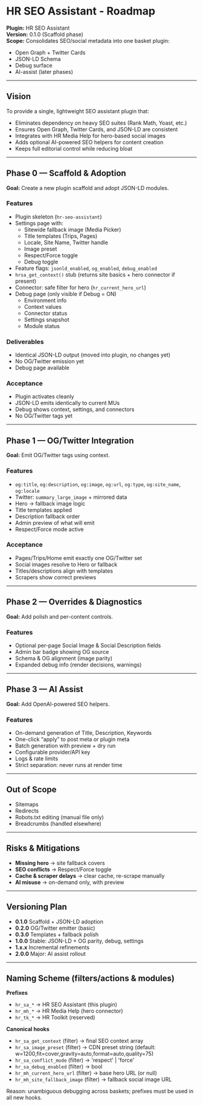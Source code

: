 # HR SEO Assistant - Roadmap

**Plugin:** HR SEO Assistant  
**Version:** 0.1.0 (Scaffold phase)  
**Scope:** Consolidates SEO/social metadata into one basket plugin:
- Open Graph + Twitter Cards
- JSON-LD Schema
- Debug surface
- AI-assist (later phases)

---

## Vision
To provide a single, lightweight SEO assistant plugin that:
- Eliminates dependency on heavy SEO suites (Rank Math, Yoast, etc.)
- Ensures Open Graph, Twitter Cards, and JSON-LD are consistent
- Integrates with HR Media Help for hero-based social images
- Adds optional AI-powered SEO helpers for content creation
- Keeps full editorial control while reducing bloat

---

## Phase 0 — Scaffold & Adoption
**Goal:** Create a new plugin scaffold and adopt JSON-LD modules.

### Features
- Plugin skeleton (`hr-seo-assistant`)
- Settings page with:
  - Sitewide fallback image (Media Picker)
  - Title templates (Trips, Pages)
  - Locale, Site Name, Twitter handle
  - Image preset
  - Respect/Force toggle
  - Debug toggle
- Feature flags: `jsonld_enabled`, `og_enabled`, `debug_enabled`
- `hrsa_get_context()` stub (returns site basics + hero connector if present)
- Connector: safe filter for hero (`hr_current_hero_url`)
- Debug page (only visible if Debug = ON)
  - Environment info
  - Context values
  - Connector status
  - Settings snapshot
  - Module status

### Deliverables
- Identical JSON-LD output (moved into plugin, no changes yet)
- No OG/Twitter emission yet
- Debug page available

### Acceptance
- Plugin activates cleanly
- JSON-LD emits identically to current MUs
- Debug shows context, settings, and connectors
- No OG/Twitter tags yet

---

## Phase 1 — OG/Twitter Integration
**Goal:** Emit OG/Twitter tags using context.

### Features
- `og:title`, `og:description`, `og:image`, `og:url`, `og:type`, `og:site_name`, `og:locale`
- Twitter: `summary_large_image` + mirrored data
- Hero → fallback image logic
- Title templates applied
- Description fallback order
- Admin preview of what will emit
- Respect/Force mode active

### Acceptance
- Pages/Trips/Home emit exactly one OG/Twitter set
- Social images resolve to Hero or fallback
- Titles/descriptions align with templates
- Scrapers show correct previews

---

## Phase 2 — Overrides & Diagnostics
**Goal:** Add polish and per-content controls.

### Features
- Optional per-page Social Image & Social Description fields
- Admin bar badge showing OG source
- Schema & OG alignment (image parity)
- Expanded debug info (render decisions, warnings)

---

## Phase 3 — AI Assist
**Goal:** Add OpenAI-powered SEO helpers.

### Features
- On-demand generation of Title, Description, Keywords
- One-click “apply” to post meta or plugin meta
- Batch generation with preview + dry run
- Configurable provider/API key
- Logs & rate limits
- Strict separation: never runs at render time

---

## Out of Scope
- Sitemaps
- Redirects
- Robots.txt editing (manual file only)
- Breadcrumbs (handled elsewhere)

---

## Risks & Mitigations
- **Missing hero** → site fallback covers
- **SEO conflicts** → Respect/Force toggle
- **Cache & scraper delays** → clear cache, re-scrape manually
- **AI misuse** → on-demand only, with preview

---

## Versioning Plan
- **0.1.0** Scaffold + JSON-LD adoption
- **0.2.0** OG/Twitter emitter (basic)
- **0.3.0** Templates + fallback polish
- **1.0.0** Stable: JSON-LD + OG parity, debug, settings
- **1.x.x** Incremental refinements
- **2.0.0** Major: AI assist rollout

---

## Naming Scheme (filters/actions & modules)

**Prefixes**
- `hr_sa_*` → HR SEO Assistant (this plugin)
- `hr_mh_*` → HR Media Help (hero connector)
- `hr_tk_*` → HR Toolkit (reserved)

**Canonical hooks**
- `hr_sa_get_context` (filter) → final SEO context array
- `hr_sa_image_preset` (filter) → CDN preset string (default: w=1200,fit=cover,gravity=auto,format=auto,quality=75)
- `hr_sa_conflict_mode` (filter) → 'respect' | 'force'
- `hr_sa_debug_enabled` (filter) → bool
- `hr_mh_current_hero_url` (filter) → base hero URL (or null)
- `hr_mh_site_fallback_image` (filter) → fallback social image URL

Reason: unambiguous debugging across baskets; prefixes must be used in all new hooks.
